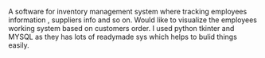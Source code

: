 A software for inventory management system where tracking employees information , suppliers info and so on. Would like to visualize the employees working system based on customers order. I used python tkinter and MYSQL as they has lots of readymade sys which helps to bulid things easily.
